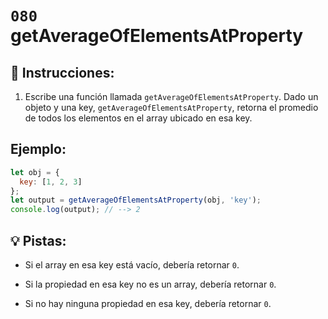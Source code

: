 # `080` getAverageOfElementsAtProperty

## 📝 Instrucciones:

1. Escribe una función llamada `getAverageOfElementsAtProperty`. Dado un objeto y una key, `getAverageOfElementsAtProperty`, retorna el promedio de todos los elementos en el array ubicado en esa key.

## Ejemplo:

```js
let obj = {
  key: [1, 2, 3]
};
let output = getAverageOfElementsAtProperty(obj, 'key');
console.log(output); // --> 2
```

## 💡 Pistas:

+ Si el array en esa key está vacío, debería retornar `0`.

+ Si la propiedad en esa key no es un array, debería retornar `0`.

+ Si no hay ninguna propiedad en esa key, debería retornar `0`.